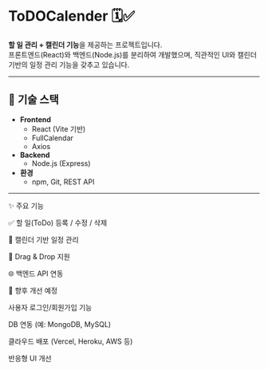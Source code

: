 # ToDOCalender 🗓️✅

**할 일 관리 + 캘린더 기능**을 제공하는 프로젝트입니다.  
프론트엔드(React)와 백엔드(Node.js)를 분리하여 개발했으며, 직관적인 UI와 캘린더 기반의 일정 관리 기능을 갖추고 있습니다.

---

## 🚀 기술 스택

- **Frontend**
  - React (Vite 기반)
  - FullCalendar
  - Axios
- **Backend**
  - Node.js (Express)
- **환경**
  - npm, Git, REST API

---
✨ 주요 기능

✅ 할 일(ToDo) 등록 / 수정 / 삭제

📅 캘린더 기반 일정 관리

🔄 Drag & Drop 지원

🌐 백엔드 API 연동

📌 향후 개선 예정

사용자 로그인/회원가입 기능

DB 연동 (예: MongoDB, MySQL)

클라우드 배포 (Vercel, Heroku, AWS 등)

반응형 UI 개선
